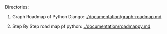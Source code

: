 Directories:

1. Graph Roadmap of Python Django:  [./documentation/graph-roadmap.md](./documentation/graph-roadmap.md)

2. Step By Step road map pf python: [./documentation/roadmappy.md](./documentation/roadmappy.md) 